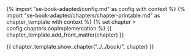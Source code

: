 <frontmatter>
{% import "se-book-adapted/config.md" as config with context %}
{% import "se-book-adapted/chapters/chapter-printable.md" as chapter_template with context %}
{% set chapter = config.chapters.oopImplementation %}
{{ chapter_template.add_front_matter(chapter) }}
</frontmatter>

{{ chapter_template.show_chapter("../../book/", chapter) }}